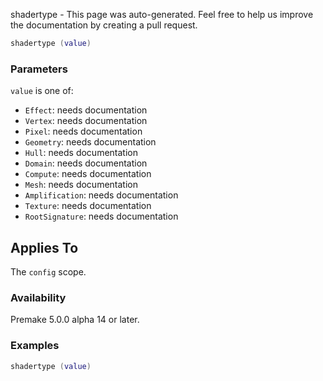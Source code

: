 shadertype - This page was auto-generated. Feel free to help us improve the documentation by creating a pull request.

```lua
shadertype (value)
```

### Parameters ###

`value` is one of:

* `Effect`: needs documentation
* `Vertex`: needs documentation
* `Pixel`: needs documentation
* `Geometry`: needs documentation
* `Hull`: needs documentation
* `Domain`: needs documentation
* `Compute`: needs documentation
* `Mesh`: needs documentation
* `Amplification`: needs documentation
* `Texture`: needs documentation
* `RootSignature`: needs documentation

## Applies To ###

The `config` scope.

### Availability ###

Premake 5.0.0 alpha 14 or later.

### Examples ###

```lua
shadertype (value)
```

